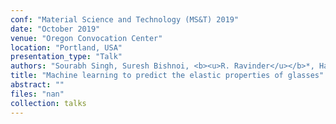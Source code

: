 ```yaml
---
conf: "Material Science and Technology (MS&T) 2019"
date: "October 2019"
venue: "Oregon Convocation Center"
location: "Portland, USA"
presentation_type: "Talk"
authors: "Sourabh Singh, Suresh Bishnoi, <b><u>R. Ravinder</u></b>*, Hariprasad Kodamana, N. M. Anoop Krishnan"
title: "Machine learning to predict the elastic properties of glasses"
abstract: ""
files: "nan"
collection: talks
---
```


<!--  -->

